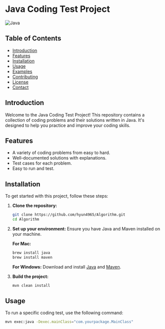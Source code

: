# Java Coding Test Project

![Java](https://img.shields.io/badge/Java-ED8B00?style=for-the-badge&logo=java&logoColor=white)

## Table of Contents
- [Introduction](#introduction)
- [Features](#features)
- [Installation](#installation)
- [Usage](#usage)
- [Examples](#examples)
- [Contributing](#contributing)
- [License](#license)
- [Contact](#contact)

## Introduction
Welcome to the Java Coding Test Project! This repository contains a collection of coding problems and their solutions written in Java. It's designed to help you practice and improve your coding skills.

## Features
- A variety of coding problems from easy to hard.
- Well-documented solutions with explanations.
- Test cases for each problem.
- Easy to run and test.

## Installation
To get started with this project, follow these steps:

1. **Clone the repository:**
    ```bash
    git clone https://github.com/hyun4965/Algorithm.git
    cd Algorithm
    ```

2. **Set up your environment:**
    Ensure you have Java and Maven installed on your machine.

    **For Mac:**
    ```bash
    brew install java
    brew install maven
    ```

    **For Windows:**
    Download and install [Java](https://www.oracle.com/java/technologies/javase-jdk11-downloads.html) and [Maven](https://maven.apache.org/download.cgi).

3. **Build the project:**
    ```bash
    mvn clean install
    ```

## Usage
To run a specific coding test, use the following command:
```bash
mvn exec:java -Dexec.mainClass="com.yourpackage.MainClass"
